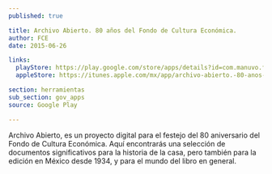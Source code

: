 ```yaml
---
published: true

title: Archivo Abierto. 80 años del Fondo de Cultura Económica.
author: FCE
date: 2015-06-26

links:
  playStore: https://play.google.com/store/apps/details?id=com.manuvo.fce80
  appleStore: https://itunes.apple.com/mx/app/archivo-abierto.-80-anos-del/id912009439?mt=8

section: herramientas
sub_section: gov_apps
source: Google Play

---
```

Archivo Abierto, es un proyecto digital para el festejo del 80 aniversario del Fondo de Cultura Económica. Aquí encontrarás una selección de documentos significativos para la historia de la casa, pero también para la edición en México desde 1934, y para el mundo del libro en general.
